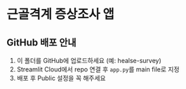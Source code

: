 # 근골격계 증상조사 앱

## GitHub 배포 안내
1. 이 폴더를 GitHub에 업로드하세요 (예: healse-survey)
2. Streamlit Cloud에서 repo 연결 후 `app.py`를 main file로 지정
3. 배포 후 Public 설정을 꼭 해주세요
